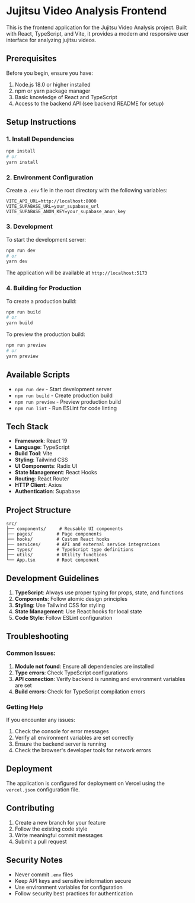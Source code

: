 # Jujitsu Video Analysis Frontend

This is the frontend application for the Jujitsu Video Analysis project. Built with React, TypeScript, and Vite, it provides a modern and responsive user interface for analyzing jujitsu videos.

## Prerequisites

Before you begin, ensure you have:

1. Node.js 18.0 or higher installed
2. npm or yarn package manager
3. Basic knowledge of React and TypeScript
4. Access to the backend API (see backend README for setup)

## Setup Instructions

### 1. Install Dependencies

```bash
npm install
# or
yarn install
```

### 2. Environment Configuration

Create a `.env` file in the root directory with the following variables:

```env
VITE_API_URL=http://localhost:8000
VITE_SUPABASE_URL=your_supabase_url
VITE_SUPABASE_ANON_KEY=your_supabase_anon_key
```

### 3. Development

To start the development server:

```bash
npm run dev
# or
yarn dev
```

The application will be available at `http://localhost:5173`

### 4. Building for Production

To create a production build:

```bash
npm run build
# or
yarn build
```

To preview the production build:

```bash
npm run preview
# or
yarn preview
```

## Available Scripts

- `npm run dev` - Start development server
- `npm run build` - Create production build
- `npm run preview` - Preview production build
- `npm run lint` - Run ESLint for code linting

## Tech Stack

- **Framework**: React 19
- **Language**: TypeScript
- **Build Tool**: Vite
- **Styling**: Tailwind CSS
- **UI Components**: Radix UI
- **State Management**: React Hooks
- **Routing**: React Router
- **HTTP Client**: Axios
- **Authentication**: Supabase

## Project Structure

```
src/
├── components/     # Reusable UI components
├── pages/         # Page components
├── hooks/         # Custom React hooks
├── services/      # API and external service integrations
├── types/         # TypeScript type definitions
├── utils/         # Utility functions
└── App.tsx        # Root component
```

## Development Guidelines

1. **TypeScript**: Always use proper typing for props, state, and functions
2. **Components**: Follow atomic design principles
3. **Styling**: Use Tailwind CSS for styling
4. **State Management**: Use React hooks for local state
5. **Code Style**: Follow ESLint configuration

## Troubleshooting

### Common Issues:

1. **Module not found**: Ensure all dependencies are installed
2. **Type errors**: Check TypeScript configurations
3. **API connection**: Verify backend is running and environment variables are set
4. **Build errors**: Check for TypeScript compilation errors

### Getting Help

If you encounter any issues:

1. Check the console for error messages
2. Verify all environment variables are set correctly
3. Ensure the backend server is running
4. Check the browser's developer tools for network errors

## Deployment

The application is configured for deployment on Vercel using the `vercel.json` configuration file.

## Contributing

1. Create a new branch for your feature
2. Follow the existing code style
3. Write meaningful commit messages
4. Submit a pull request

## Security Notes

- Never commit `.env` files
- Keep API keys and sensitive information secure
- Use environment variables for configuration
- Follow security best practices for authentication
